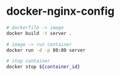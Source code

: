# docker-nginx-config

```sh
# dockerfile -> image
docker build -t server .

# image -> run container
docker run -d -p 80:80 server

# stop container
docker stop ${container_id}
```
